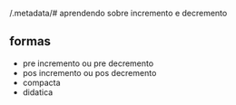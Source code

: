 /.metadata/# aprendendo sobre incremento e decremento

## formas

- pre incremento ou pre decremento
- pos incremento ou pos decremento
- compacta
- didatica  